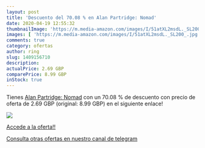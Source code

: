 ```yaml
---
layout: post
title: 'Descuento del 70.08 % en Alan Partridge: Nomad'
date: 2020-04-19 12:55:32
thumbnailImage: 'https://m.media-amazon.com/images/I/51atXL2msdL._SL200_.jpg'
images: [ 'https://m.media-amazon.com/images/I/51atXL2msdL._SL200_.jpg' ]
comments: true
category: ofertas
author: ring
slug: 1409156710
description:
actualPrice: 2.69 GBP
comparePrice: 8.99 GBP
inStock: true
---
```


Tienes [Alan Partridge: Nomad](https://www.amazon.com/dp/1409156710/?tag=redken08-20) con un 70.08 % de descuento con precio de oferta de 2.69 GBP (original: 8.99 GBP) en el siguiente enlace!

[![](https://m.media-amazon.com/images/I/51atXL2msdL._SL200_.jpg)](https://www.amazon.com/dp/1409156710/?tag=redken08-20)

[Accede a la oferta!!](https://www.amazon.com/dp/1409156710/?tag=redken08-20)

[Consulta otras ofertas en nuestro canal de telegram](https://t.me/s/ofertas25)
